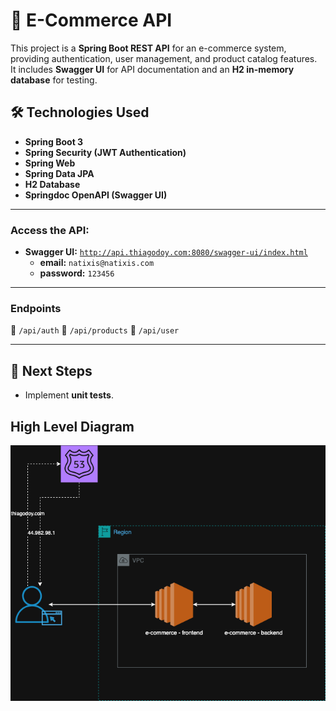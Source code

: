 # 🛒 E-Commerce API

This project is a **Spring Boot REST API** for an e-commerce system, providing authentication, user management, and product catalog features.  
It includes **Swagger UI** for API documentation and an **H2 in-memory database** for testing.

## 🛠️ Technologies Used
- **Spring Boot 3**
- **Spring Security (JWT Authentication)**
- **Spring Web**
- **Spring Data JPA**
- **H2 Database**
- **Springdoc OpenAPI (Swagger UI)**

---

###  Access the API:
- **Swagger UI:** [`http://api.thiagodoy.com:8080/swagger-ui/index.html`](http://api.thiagodoy.com:8080/swagger-ui/index.html)
    - **email:** `natixis@natixis.com`
    - **password:** `123456`
---

###  Endpoints
🔹 `/api/auth`
🔹 `/api/products`
🔹 `/api/user`

---

## 🎯 Next Steps
- Implement **unit tests**.

## High Level Diagram
![alt text](https://github.com/Thiagodoy/crud-commerce/blob/main/doc/naxistia-test.drawio.png)

